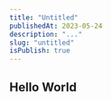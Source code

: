 ```yaml
---
title: "Untitled"
publishedAt: 2023-05-24
description: "..."
slug: "untitled"
isPublish: true
---
```


## Hello World
